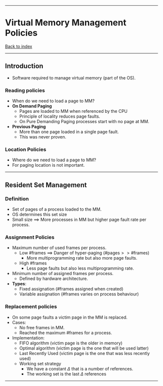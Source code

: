 
---
# Virtual Memory Management Policies

[Back to index](../README.md)

---
## Introduction
- Software required to manage virtual memory (part of the OS).
### Reading policies
- When do we need to load a page to MM?
- **On Demand Paging**
	- Pages are loaded to MM when referenced by the CPU
	- Principle of locality reduces page faults.
	- On Pure Demanding Paging processes start with no page at MM.
- **Previous Paging**
	- More than one page loaded in a single page fault.
	- This was never proven.
### Location Policies
- Where do we need to load a page to MM?
- For paging location is not important.

---
## Resident Set Management
### Definition
- Set of pages of a process loaded to the MM.
- OS determines this set size
- Small size $\implies$ More processes in MM but higher page fault rate per process.
### Assignment Policies
- Maximum number of used frames per process.
	- Low $\text{\#frames}$ $\implies$ Danger of hyper-paging ($\text{\#pages} >> \text{\#frames}$) 
		- More multiprogramming rate but also more page faults.
	- High $\text{\#frames}$
		- Less page faults but also less multiprogramming rate.
- Minimum number of assigned frames per process.
	- Defined by hardware architecture.
- **Types**:
	- Fixed assignation ($\text{\#frames}$ assigned when created)
	- Variable assignation ($\text{\#frames}$ varies on process behaviour)
### Replacement policies
- On some page faults a victim page in the MM is replaced.
- Cases:
	- No free frames in MM.
	- Reached the maximum $\text{\#frames}$ for a process.
- Implementation:
	- FIFO algorithm (victim page is the older in memory)
	- Optimal algorithm (victim page is the one that will be used latter)
	- Last Recently Used (victim page is the one that was less recently used)
	- Working set strategy
		- We have a constant $\Delta$ that is a number of references.
		- The working set is the last $\Delta$ references

---